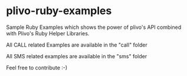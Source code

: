 plivo-ruby-examples
===================

Sample Ruby Examples which shows the power of plivo's API combined with Plivo's Ruby Helper Libraries.

All CALL related Examples are available in the "call" folder

All SMS related examples are available in the "sms" folder





Feel free to contribute :-)
